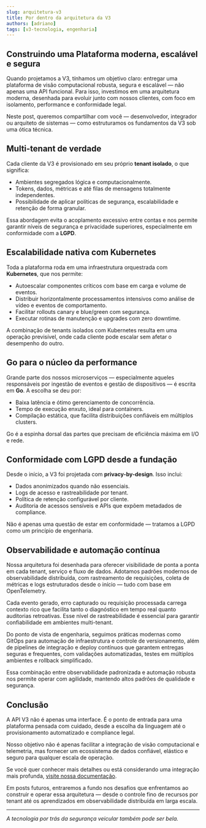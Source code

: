 ```yaml
---
slug: arquitetura-v3
title: Por dentro da arquitetura da V3
authors: [adriano]
tags: [v3-tecnologia, engenharia]
---
```


## Construindo uma Plataforma moderna, escalável e segura

Quando projetamos a V3, tínhamos um objetivo claro: entregar uma plataforma de visão computacional robusta, segura e escalável — não apenas uma API funcional. Para isso, investimos em uma arquitetura moderna, desenhada para evoluir junto com nossos clientes, com foco em isolamento, performance e conformidade legal.

Neste post, queremos compartilhar com você — desenvolvedor, integrador ou arquiteto de sistemas — como estruturamos os fundamentos da V3 sob uma ótica técnica.

## Multi-tenant de verdade

Cada cliente da V3 é provisionado em seu próprio **tenant isolado**, o que significa:

- Ambientes segregados lógica e computacionalmente.
- Tokens, dados, métricas e até filas de mensagens totalmente independentes.
- Possibilidade de aplicar políticas de segurança, escalabilidade e retenção de forma granular.

Essa abordagem evita o acoplamento excessivo entre contas e nos permite garantir níveis de segurança e privacidade superiores, especialmente em conformidade com a **LGPD**.

## Escalabilidade nativa com Kubernetes

Toda a plataforma roda em uma infraestrutura orquestrada com **Kubernetes**, que nos permite:

- Autoescalar componentes críticos com base em carga e volume de eventos.
- Distribuir horizontalmente processamentos intensivos como análise de vídeo e eventos de comportamento.
- Facilitar rollouts canary e blue/green com segurança.
- Executar rotinas de manutenção e upgrades com zero downtime.

A combinação de tenants isolados com Kubernetes resulta em uma operação previsível, onde cada cliente pode escalar sem afetar o desempenho do outro.

## Go para o núcleo da performance

Grande parte dos nossos microserviços — especialmente aqueles responsáveis por ingestão de eventos e gestão de dispositivos — é escrita em **Go**. A escolha se deu por:

- Baixa latência e ótimo gerenciamento de concorrência.
- Tempo de execução enxuto, ideal para containers.
- Compilação estática, que facilita distribuições confiáveis em múltiplos clusters.

Go é a espinha dorsal das partes que precisam de eficiência máxima em I/O e rede.

## Conformidade com LGPD desde a fundação

Desde o início, a V3 foi projetada com **privacy-by-design**. Isso inclui:

- Dados anonimizados quando não essenciais.
- Logs de acesso e rastreabilidade por tenant.
- Política de retenção configurável por cliente.
- Auditoria de acessos sensíveis e APIs que expõem metadados de compliance.

Não é apenas uma questão de estar em conformidade — tratamos a LGPD como um princípio de engenharia.

## Observabilidade e automação contínua

Nossa arquitetura foi desenhada para oferecer visibilidade de ponta a ponta em cada tenant, serviço e fluxo de dados. Adotamos padrões modernos de observabilidade distribuída, com rastreamento de requisições, coleta de métricas e logs estruturados desde o início — tudo com base em OpenTelemetry.

Cada evento gerado, erro capturado ou requisição processada carrega contexto rico que facilita tanto o diagnóstico em tempo real quanto auditorias retroativas. Esse nível de rastreabilidade é essencial para garantir confiabilidade em ambientes multi-tenant.

Do ponto de vista de engenharia, seguimos práticas modernas como GitOps para automação de infraestrutura e controle de versionamento, além de pipelines de integração e deploy contínuos que garantem entregas seguras e frequentes, com validações automatizadas, testes em múltiplos ambientes e rollback simplificado.

Essa combinação entre observabilidade padronizada e automação robusta nos permite operar com agilidade, mantendo altos padrões de qualidade e segurança.

## Conclusão

A API V3 não é apenas uma interface. É o ponto de entrada para uma plataforma pensada com cuidado, desde a escolha da linguagem até o provisionamento automatizado e compliance legal.

Nosso objetivo não é apenas facilitar a integração de visão computacional e telemetria, mas fornecer um ecossistema de dados confiável, elástico e seguro para qualquer escala de operação.

Se você quer conhecer mais detalhes ou está considerando uma integração mais profunda, [visite nossa documentação](http://docs.v3control.com/).

Em posts futuros, entraremos a fundo nos desafios que enfrentamos ao construir e operar essa arquitetura — desde o controle fino de recursos por tenant até os aprendizados em observabilidade distribuída em larga escala.

---

*A tecnologia por trás da segurança veicular também pode ser bela.*
